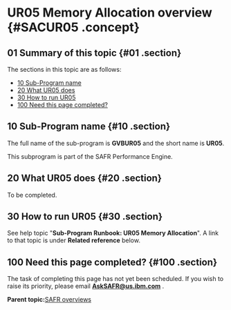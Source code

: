 # UR05 Memory Allocation overview {#SACUR05 .concept}

## 01 Summary of this topic {#01 .section}

The sections in this topic are as follows:

-   [10 Sub-Program name](SACUR05.md#10)
-   [20 What UR05 does](SACUR05.md#20)
-   [30 How to run UR05](SACUR05.md#30)
-   [100 Need this page completed?](SACUR05.md#100)

## 10 Sub-Program name {#10 .section}

The full name of the sub-program is **GVBUR05** and the short name is **UR05**.

This subprogram is part of the SAFR Performance Engine.

## 20 What UR05 does {#20 .section}

To be completed.

## 30 How to run UR05 {#30 .section}

See help topic "**Sub-Program Runbook: UR05 Memory Allocation**". A link to that topic is under **Related reference** below.

## 100 Need this page completed? {#100 .section}

The task of completing this page has not yet been scheduled. If you wish to raise its priority, please email **AskSAFR@us.ibm.com** .

**Parent topic:**[SAFR overviews](../html/AAR450Overviews.md)

